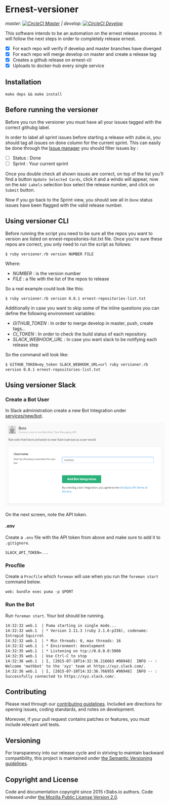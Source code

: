 # Ernest-versioner

_master: [![CircleCI Master](https://circleci.com/gh/ernestio/ernest-versioner/tree/master.svg?style=svg)](https://circleci.com/gh/ernestio/ernest-versioner/tree/master) | develop: [![CircleCI Develop](https://circleci.com/gh/ernestio/ernest-versioner/tree/develop.svg?style=svg)](https://circleci.com/gh/ernestio/ernest-versioner/tree/develop)_

This software intends to be an automation on the ernest release process.
It will follow the next steps in order to completely release ernest.

- [x] For each repo will verify if develop and master branches have diverged
- [x] For each repo will merge develop on master and create a release tag
- [x] Creates a github release on ernest-cli
- [x] Uploads to docker-hub every single service

## Installation

```
make deps && make install
```

## Before running the versioner

Before you run the versioner you must have all your issues tagged with the correct githubg label.

In order to label all sprint issues before starting a release with zube.io, you should tag all issues on done column for the current sprint.
This can easily be done through the [Issue manager](https://zube.io/ernestio/ernest/manager) you should filter issues by :

  - [ ] Status : Done
  - [ ] Sprint : Your current sprint

Once you double check all shown issues are correct, on top of the list you'll find a button `Update Selected Cards`, click it and a windo will appear, now on the `Add Labels` selection box select the release number, and click on `Submit` button.

Now if you go back to the Sprint view, you should see all in `Done` status issues have been flagged with the valid release number.


## Using versioner CLI

Before running the script you need to be sure all the repos you want to version are listed on ernest-repositories-list.txt file.
Once you're sure these repos are correct, you only need to run the script as follows:

```
$ ruby versioner.rb version NUMBER FILE
```

Where:

- *NUMBER* : is the version number
- *FILE* : a file with the list of the repos to release

So a real example could look like this:

```
$ ruby versioner.rb version 0.0.1 ernest-repositories-list.txt
```

Additionally in case you want to skip some of the inline questions you can define the following environment variables:

- *GITHUB_TOKEN* : In order to merge develop in master, push, create tags...
- *CI_TOKEN* : In order to check the build status of each repository.
- *SLACK_WEBHOOK_URL* : In case you want slack to be notifying each release step

So the command will look like:

```
$ GITHUB_TOKEN=my_token SLACK_WEBHOOK_URL=url ruby versioner.rb version 0.0.1 ernest-repositories-list.txt
```

## Using versioner Slack

### Create a Bot User

In Slack administration create a new Bot Integration under [services/new/bot](http://slack.com/services/new/bot).

![](screenshots/register-bot.png)

On the next screen, note the API token.

#### .env

Create a `.env` file with the API token from above and make sure to add it to `.gitignore`.

```
SLACK_API_TOKEN=...
```

### Procfile

Create a `Procfile` which `foreman` will use when you run the `foreman start` command below.

```
web: bundle exec puma -p $PORT
```

### Run the Bot

Run `foreman start`. Your bot should be running.

```
14:32:32 web.1  | Puma starting in single mode...
14:32:32 web.1  | * Version 2.11.3 (ruby 2.1.6-p336), codename: Intrepid Squirrel
14:32:32 web.1  | * Min threads: 0, max threads: 16
14:32:32 web.1  | * Environment: development
14:32:35 web.1  | * Listening on tcp://0.0.0.0:5000
14:32:35 web.1  | Use Ctrl-C to stop
14:32:36 web.1  | I, [2015-07-10T14:32:36.216663 #98948]  INFO -- : Welcome 'mathbot' to the 'xyz' team at https://xyz.slack.com/.
14:32:36 web.1  | I, [2015-07-10T14:32:36.766955 #98948]  INFO -- : Successfully connected to https://xyz.slack.com/.
```


## Contributing

Please read through our
[contributing guidelines](CONTRIBUTING.md).
Included are directions for opening issues, coding standards, and notes on
development.

Moreover, if your pull request contains patches or features, you must include
relevant unit tests.

## Versioning

For transparency into our release cycle and in striving to maintain backward
compatibility, this project is maintained under [the Semantic Versioning guidelines](http://semver.org/).

## Copyright and License

Code and documentation copyright since 2015 r3labs.io authors.
Code released under
[the Mozilla Public License Version 2.0](LICENSE).
